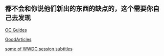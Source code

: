 ## 都不会和你说他们新出的东西的缺点的，这个需要你自己去发现
[]()
[OC Guides](https://github.com/saint-shaka/SayGoodByeToiOSDevelopment/blob/master/OCGuides.md)

[GoodArticles](https://github.com/saint-shaka/SayGoodByeToiOSDevelopment/blob/master/GoodArticles.md)

[some of WWDC session subtitles](https://asciiwwdc.com/)

